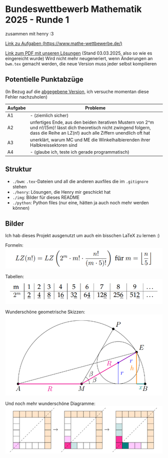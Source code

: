 # Bundeswettbewerb Mathematik 2025 - Runde 1

zusammen mit henry :3

[Link zu Aufgaben (https://www.mathe-wettbewerbe.de/)](https://www.mathe-wettbewerbe.de/fileadmin/Mathe-Wettbewerbe/Bundeswettbewerb_Mathematik/Dokumente/Aufgaben_und_Loesungen_BWM/2025/BWM_2025_Aufgabenblatt_SCREEN.pdf)

[Link zum PDF mit unseren Lösungen](final.pdf) (Stand 03.03.2025, also so wie es eingereicht wurde) Wird nicht mehr neugeneriert, wenn Änderungen an `bwm.tex` gemacht werden, die neue Version muss jeder selbst kompilieren

## Potentielle Punktabzüge

(In Bezug auf die [abgegebene Version](final.pdf), ich versuche momentan diese Fehler nachzuholen)

|Aufgabe|Probleme|
|-|-|
|A1|- (ziemlich sicher)|
|A2|unfertiges Ende, aus den beiden iterativen Mustern von 2^m und n!/(5m)! lässt dich theoretisch nicht zwingend folgern, dass die Reihe an LZ(n!) auch alle Ziffern unendlich oft hat|
|A3|unerklärt, warum MC und ME die Winkelhalbierenden ihrer Halbkreissektoren sind|
|A4|- (glaube ich, teste ich gerade programmatisch)|

## Struktur

- `./bwm`: `.tex`-Dateien und all die anderen auxfiles die im `.gitignore` stehen
- `./henry`: Lösungen, die Henry mir geschickt hat
- `./img`: Bilder für dieses README
- `./python`: Python files (nur eine, hätten ja auch noch mehr werden können)

## Bilder

Ich hab dieses Projekt ausgenutzt um auch ein bisschen LaTeX zu lernen :)

Formeln: <br>![alt text](img/formel.png)

Tabellen: <br>![alt text](img/tabelle.png)

Wunderschöne geometrische Skizzen: <br>![alt text](img/geo.png)

Und noch mehr wunderschöne Diagramme: <br>![alt text](img/spiel.png)
